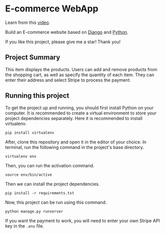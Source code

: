 # E-commerce WebApp

Learn from this [video](https://www.youtube.com/watch?v=YZvRrldjf1Y).  

Build an E-commerce website based on [Django](https://www.djangoproject.com/) and [Python](https://www.python.org/).

If you like this project, please give me a star! Thank you!  

## Project Summary

This item displays the products. Users can add and remove products from the shopping cart, as well as specify the quantity of each item. They can enter their address and select Stripe to process the payment.

## Running this project

To get the project up and running, you should first install Python on your computer. It is recommended to create a virtual environment to store your project dependencies separately. Here it is recommended to install virtualenv.

```
pip install virtualenv
```

After, clone this repository and open it in the editor of your choice. In terminal, run the following command in the project's base directory.

```
virtualenv env
```

Then, you can run the activation command.
```
source env/bin/active
```

Then we can install the project dependencies.
```
pip install -r requirements.txt
```

Now, this project can be run using this command. 
```
python manage.py runserver
```

If you want the payment to work, you will need to enter your own Stripe API key in the `.env` file.

